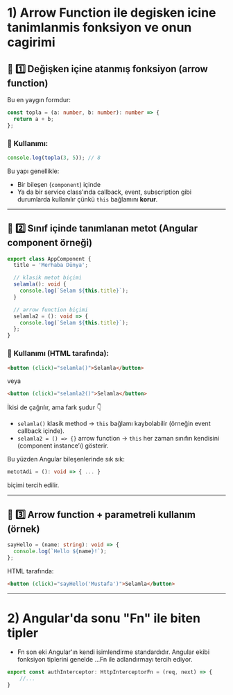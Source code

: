 
# 1) Arrow Function ile degisken icine tanimlanmis fonksiyon ve onun cagirimi

## 🧩 1️⃣ Değişken içine atanmış fonksiyon (arrow function)

Bu en yaygın formdur:

```typescript
const topla = (a: number, b: number): number => {
  return a + b;
};
```

### 🧠 Kullanımı:

```typescript
console.log(topla(3, 5)); // 8
```

Bu yapı genellikle:

* Bir bileşen (`component`) içinde
* Ya da bir service class’ında callback, event, subscription gibi durumlarda
  kullanılır çünkü `this` bağlamını **korur**.

---

## 🧩 2️⃣ Sınıf içinde tanımlanan metot (Angular component örneği)

```typescript
export class AppComponent {
  title = 'Merhaba Dünya';

  // klasik metot biçimi
  selamla(): void {
    console.log(`Selam ${this.title}`);
  }

  // arrow function biçimi
  selamla2 = (): void => {
    console.log(`Selam ${this.title}`);
  };
}
```

### 🧠 Kullanımı (HTML tarafında):

```html
<button (click)="selamla()">Selamla</button>
```

veya

```html
<button (click)="selamla2()">Selamla</button>
```

İkisi de çağrılır, ama fark şudur 👇

* `selamla()` klasik method → `this` bağlamı kaybolabilir (örneğin event callback içinde).
* `selamla2 = () => {}` arrow function → `this` her zaman sınıfın kendisini (component instance’ı) gösterir.

Bu yüzden Angular bileşenlerinde sık sık:

```typescript
metotAdi = (): void => { ... }
```

biçimi tercih edilir.

---

## 🧩 3️⃣ Arrow function + parametreli kullanım (örnek)

```typescript
sayHello = (name: string): void => {
  console.log(`Hello ${name}!`);
};
```

HTML tarafında:

```html
<button (click)="sayHello('Mustafa')">Selamla</button>
```

---







# 2) Angular'da sonu "Fn" ile biten tipler

- Fn son eki Angular'ın kendi isimlendirme standardıdır. Angular ekibi fonksiyon tiplerini genelde ...Fn ile adlandırmayı tercih ediyor.

```ts
export const authInterceptor: HttpInterceptorFn = (req, next) => {
    //...
}
```
